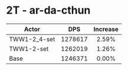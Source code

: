 # 2T - ar-da-cthun
| Actor | DPS | Increase |
|---|:---:|:---:|
|TWW1-2_4-set|1278617|2.59%|
|TWW1-2-set|1262019|1.26%|
|Base|1246371|0.00%|
